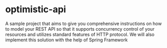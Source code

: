# optimistic-api
A sample project that aims to give you comprehensive instructions on how to model your REST API so that it supports concurrency control of your resources and utilizes standard features of HTTP protocol. We will also implement this solution with the help of Spring Framework
